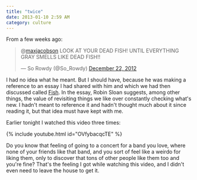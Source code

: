 ```yaml
---
title: "twice"
date: 2013-01-10 2:59 AM
category: culture
---
```


From a few weeks ago:

<blockquote class="twitter-tweet" data-in-reply-to="282391774415179776"><p>@<a href="https://twitter.com/maxjacobson">maxjacobson</a> LOOK AT YOUR DEAD FISH! UNTIL EVERYTHING GRAY SMELLS LIKE DEAD FISH!!</p>&mdash; So Rowdy (@So_Rowdy) <a href="https://twitter.com/So_Rowdy/status/282503835312848896" data-datetime="2012-12-22T15:12:17+00:00">December 22, 2012</a></blockquote>
<script async src="https://platform.twitter.com/widgets.js" charset="utf-8"></script>

I had no idea what he meant. But I should have, because he was making a reference to an essay I had shared with him and which we had then discussed called [Fish][]. In the essay, Robin Sloan suggests, among other things, the value of revisiting things we like over constantly checking what's new. I hadn't meant to reference it and hadn't thought much about it since reading it, but that idea must have kept with me.

Earlier tonight I watched this video three times:

{% include youtube.html id="OVfybacqcTE" %}

Do you know that feeling of going to a concert for a band you love, where none of your friends like that band, and you sort of feel like a weirdo for liking them, only to discover that tons of other people like them too and you're fine? That's the feeling I got while watching this video, and I didn't even need to leave the house to get it.

[Fish]: http://www.robinsloan.com/fish/
